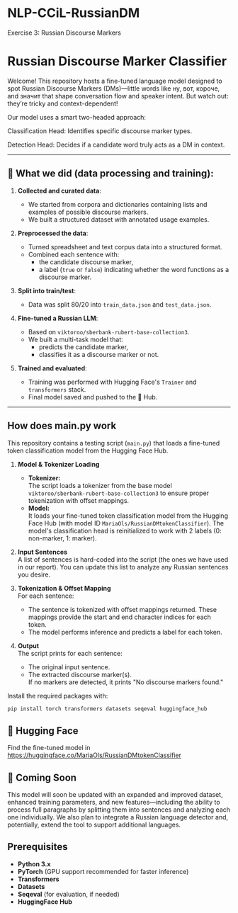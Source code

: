 # NLP-CCiL-RussianDM
Exercise 3: Russian Discourse Markers
# Russian Discourse Marker Classifier

Welcome! This repository hosts a fine-tuned language model designed to spot Russian Discourse Markers (DMs)—little words like ну, вот, короче, and значит that shape conversation flow and speaker intent. But watch out: they’re tricky and context-dependent!

Our model uses a smart two-headed approach:

Classification Head: Identifies specific discourse marker types.

Detection Head: Decides if a candidate word truly acts as a DM in context.

---

## 🧾 What we did (data processing and training):

1. **Collected and curated data**:
   - We started from corpora and dictionaries containing lists and examples of possible discourse markers.
   - We built a structured dataset with annotated usage examples.

2. **Preprocessed the data**:
   - Turned spreadsheet and text corpus data into a structured format.
   - Combined each sentence with:
     - the candidate discourse marker,
     - a label (`true` or `false`) indicating whether the word functions as a discourse marker.

3. **Split into train/test**:
   - Data was split 80/20 into `train_data.json` and `test_data.json`.

4. **Fine-tuned a Russian LLM**:
   - Based on `viktoroo/sberbank-rubert-base-collection3`.
   - We built a multi-task model that:
     - predicts the candidate marker,
     - classifies it as a discourse marker or not.

5. **Trained and evaluated**:
   - Training was performed with Hugging Face's `Trainer` and `transformers` stack.
   - Final model saved and pushed to the 🤗 Hub.

---

## How does main.py work

This repository contains a testing script (`main.py`) that loads a fine-tuned token classification model from the Hugging Face Hub.

1. **Model & Tokenizer Loading**  
   - **Tokenizer:**  
     The script loads a tokenizer from the base model `viktoroo/sberbank-rubert-base-collection3` to ensure proper tokenization with offset mappings.
   - **Model:**  
     It loads your fine-tuned token classification model from the Hugging Face Hub (with model ID `MariaOls/RussianDMtokenClassifier`). The model's classification head is reinitialized to work with 2 labels (0: non-marker, 1: marker).

2. **Input Sentences**  
   A list of sentences is hard-coded into the script (the ones we have used in our report). You can update this list to analyze any Russian sentences you desire.

3. **Tokenization & Offset Mapping**  
   For each sentence:
   - The sentence is tokenized with offset mappings returned. These mappings provide the start and end character indices for each token.
   - The model performs inference and predicts a label for each token.

4. **Output**  
   The script prints for each sentence:
   - The original input sentence.
   - The extracted discourse marker(s).  
   If no markers are detected, it prints "No discourse markers found."


Install the required packages with:

```bash
pip install torch transformers datasets seqeval huggingface_hub
```

## 🤗 Hugging Face
Find the fine-tuned model in https://huggingface.co/MariaOls/RussianDMtokenClassifier

## 📍 Coming Soon

This model will soon be updated with an expanded and improved dataset, enhanced training parameters, and new features—including the ability to process full paragraphs by splitting them into sentences and analyzing each one individually. We also plan to integrate a Russian language detector and, potentially, extend the tool to support additional languages.

## Prerequisites

- **Python 3.x**
- **PyTorch** (GPU support recommended for faster inference)
- **Transformers**
- **Datasets**
- **Seqeval** (for evaluation, if needed)
- **HuggingFace Hub**



